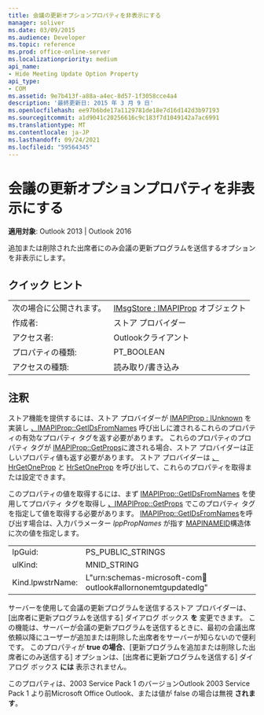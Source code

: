 ```yaml
---
title: 会議の更新オプションプロパティを非表示にする
manager: soliver
ms.date: 03/09/2015
ms.audience: Developer
ms.topic: reference
ms.prod: office-online-server
ms.localizationpriority: medium
api_name:
- Hide Meeting Update Option Property
api_type:
- COM
ms.assetid: 9e7b413f-a88a-a4ec-8d57-1f3058cce4a4
description: '最終更新日: 2015 年 3 月 9 日'
ms.openlocfilehash: ee97b6bde17a1129781de18e7d16d142d3b97193
ms.sourcegitcommit: a1d9041c20256616c9c183f7d1049142a7ac6991
ms.translationtype: MT
ms.contentlocale: ja-JP
ms.lasthandoff: 09/24/2021
ms.locfileid: "59564345"
---
```

# <a name="hide-meeting-update-option-property"></a>会議の更新オプションプロパティを非表示にする

  
  
**適用対象**: Outlook 2013 | Outlook 2016 
  
追加または削除された出席者にのみ会議の更新プログラムを送信するオプションを非表示にします。
  
## <a name="quick-info"></a>クイック ヒント

|||
|:-----|:-----|
|次の場合に公開されます。  <br/> |[IMsgStore : IMAPIProp](imsgstoreimapiprop.md) オブジェクト  <br/> |
|作成者:  <br/> |ストア プロバイダー  <br/> |
|アクセス者:  <br/> |Outlookクライアント  <br/> |
|プロパティの種類:  <br/> |PT_BOOLEAN  <br/> |
|アクセスの種類:  <br/> |読み取り/書き込み  <br/> |
   
## <a name="remarks"></a>注釈

ストア機能を提供するには、ストア プロバイダーが [IMAPIProp : IUnknown](imapipropiunknown.md) を実装し [、IMAPIProp::GetIDsFromNames](imapiprop-getidsfromnames.md) 呼び出しに渡されるこれらのプロパティの有効なプロパティ タグを返す必要があります。 これらのプロパティのプロパティ タグが [IMAPIProp::GetProps](imapiprop-getprops.md)に渡される場合、ストア プロバイダーは正しいプロパティ値も返す必要があります。 ストア プロバイダーは [、HrGetOneProp](hrgetoneprop.md) と [HrSetOneProp](hrsetoneprop.md) を呼び出して、これらのプロパティを取得または設定できます。 
  
このプロパティの値を取得するには、まず [IMAPIProp::GetIDsFromNames](imapiprop-getidsfromnames.md) を使用してプロパティ タグを取得し [、IMAPIProp::GetProps](imapiprop-getprops.md) でこのプロパティ タグを指定して値を取得する必要があります。 [IMAPIProp::GetIDsFromNames](imapiprop-getidsfromnames.md)を呼び出す場合は、入力パラメーター _lppPropNames_ が指す [MAPINAMEID](mapinameid.md)構造体に次の値を指定します。
  
|||
|:-----|:-----|
|lpGuid:  <br/> |PS_PUBLIC_STRINGS  <br/> |
|ulKind:  <br/> |MNID_STRING  <br/> |
|Kind.lpwstrName:  <br/> |L"urn:schemas-microsoft-com:office:outlook#allornonemtgupdatedlg"  <br/> |
   
サーバーを使用して会議の更新プログラムを送信するストア プロバイダーは、[出席者に更新プログラムを送信する] ダイアログ ボックス **を** 変更できます。 この機能は、サーバーが会議の更新プログラムを送信するときに、最初の会議出席依頼以降にユーザーが追加または削除した出席者をサーバーが知らないので便利です。 このプロパティが **true の場合**、[更新プログラムを追加または削除した出席者にのみ送信する] オプションは、[出席者に更新プログラムを送信する] ダイアログ ボックス **には** 表示されません。 
  
このプロパティは、2003 Service Pack 1 のバージョンOutlook 2003 Service Pack 1 より前Microsoft Office Outlook、または値が false の場合は無視 **されます**。
  

